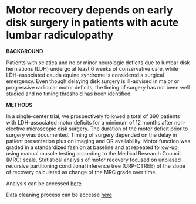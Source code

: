 # Motor recovery depends on early disk surgery in patients with acute lumbar radiculopathy

**BACKGROUND**

Patients with sciatica and no or minor neurologic deficits due to lumbar disk herniations (LDH) undergo at least 6 weeks of conservative care, while LDH-associated cauda equine syndrome is considered a surgical emergency. Even though delaying disk surgery is ill-advised in major or progressive radicular motor deficits, the timing of surgery has not been well studied and no timing threshold has been identified.

**METHODS**

In a single-center trial, we prospectively followed a total of 390 patients with LDH-associated motor deficits for a minimum of 12 months after non-elective microscopic disk surgery. The duration of the motor deficit prior to surgery was documented. Timing of surgery depended on the delay in patient presentation plus on imaging and OR availability. Motor function was graded in a standardized fashion at baseline and at repeated follow-up using manual muscle testing according to the Medical Research Council (MRC) scale. Statistical analysis of motor recovery focused on unbiased recursive partitioning conditional inference tree (URP-CTREE) of the slope of recovery calculated as change of the MRC grade over time.

Analysis can be accessed [here](https://rpubs.com/AnhKhoaVo/Lumbar-Disc)

Data cleaning process can be accesse [here](https://github.com/AnhKhoaVo/Lumbar-Disc/blob/master/Lumbar_clean.R)
